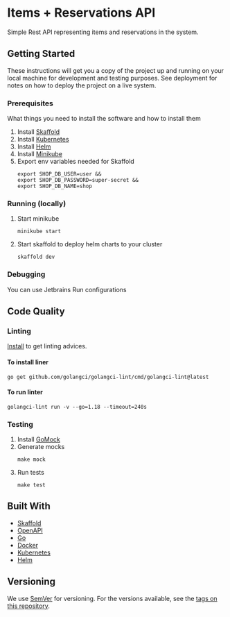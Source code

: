 # Items + Reservations API

Simple Rest API representing items and reservations in the system.

## Getting Started

These instructions will get you a copy of the project up and running on your local machine for development and testing
purposes. See deployment for notes on how to deploy the project on a live system.

### Prerequisites

What things you need to install the software and how to install them

1. Install [Skaffold](https://skaffold.dev/)
2. Install [Kubernetes](https://kubernetes.io/)
3. Install [Helm](https://helm.sh/)
4. Install [Minikube](https://minikube.sigs.k8s.io/docs/start/)
5. Export env variables needed for Skaffold
   ```
   export SHOP_DB_USER=user &&
   export SHOP_DB_PASSWORD=super-secret &&
   export SHOP_DB_NAME=shop
   ```

### Running (locally)

1. Start minikube
   ```
   minikube start
   ```
2. Start skaffold to deploy helm charts to your cluster
   ```
   skaffold dev
   ```

### Debugging

You can use Jetbrains Run configurations

## Code Quality

### Linting

[Install](https://github.com/golangci/golangci-lint) to get linting advices.

#### To install liner
```
go get github.com/golangci/golangci-lint/cmd/golangci-lint@latest
```

#### To run linter
```
golangci-lint run -v --go=1.18 --timeout=240s 
```

### Testing
1. Install [GoMock](https://github.com/golang/mock)
2. Generate mocks
   ```
   make mock
   ```
3. Run tests
   ```
   make test
   ```

## Built With

* [Skaffold](https://skaffold.dev/)
* [OpenAPI](https://swagger.io/specification/)
* [Go](https://golang.org/)
* [Docker](https://www.docker.com/)
* [Kubernetes](https://kubernetes.io/)
* [Helm](https://helm.sh/)

## Versioning

We use [SemVer](http://semver.org/) for versioning. For the versions available, see
the [tags on this repository](https://github.com/your/project/tags).
